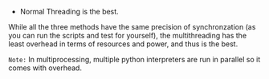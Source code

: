 - Normal Threading is the best.

While all the three methods have the same precision of synchronzation
(as you can run the scripts and test for yourself), the multithreading has the
least overhead in terms of resources and power, and thus is the best.

`Note:` 
In multiprocessing, multiple python interpreters are run in parallel so 
it comes with overhead.
